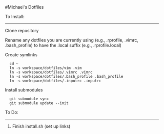 #Michael's Dotfiles

To Install:
___________________

Clone repository

Rename any dotfiles you are currently using (e.g., .rprofile, .vimrc, .bash_profile) to have the .local suffix (e.g., .rprofile.local)

Create symlinks

```
  cd ~
  ln -s workspace/dotfiles/vim .vim
  ln -s workspace/dotfiles/.vimrc .vimrc
  ln -s workspace/dotfiles/.bash_profile .bash_profile
  ln -s workspace/dotfiles/.inputrc .inputrc
```

Install submodules

```
  git submodule sync
  git submodule update --init
```

To Do:
___________________

1. Finish install.sh (set up links)
